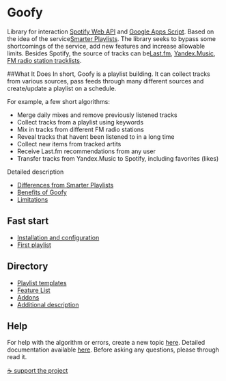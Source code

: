 # Goofy
Library for interaction [Spotify Web API](https://developer.spotify.com/documentation/web-api/) and [Google Apps Script](https://developers.google.com/apps-script). Based on the idea of the service[Smarter Playlists](http://smarterplaylists.playlistmachinery.com/about.html). The library seeks to bypass some shortcomings of the service, add new features and increase allowable limits. Besides Spotify, the source of tracks can be[Last.fm](https://chimildic.github.io/goofy/#/func?id=lastfm), [Yandex.Music](https://chimildic.github.io/goofy/#/func?id=yandex), [FM radio station tracklists](https://github.com/Chimildic/goofy/discussions/35).

##What It Does
In short, Goofy is a playlist building. It can collect tracks from various sources, pass feeds through many different sources and create/update a playlist on a schedule.

For example, a few short algorithms:
- Merge daily mixes and remove previously listened tracks
- Collect tracks from a playlist using keywords
- Mix in tracks from different FM radio stations
- Reveal tracks that havent been listened to in a long time
- Collect new items from tracked artits
- Receive Last.fm recommendations from any user
- Transfer tracks from Yandex.Music to Spotify, including favorites (likes)

Detailed description
- [Differences from Smarter Playlists](https://chimildic.github.io/goofy/#/desc?id=Отличия-от-smarter-playlists)
- [Benefits of Goofy](https://chimildic.github.io/goofy/#/desc?id=Преимущества-goofy)
- [Limitations](https://chimildic.github.io/goofy/#/desc?id=Ограничения)

## Fast start
- [Installation and configuration](https://chimildic.github.io/goofy/#/install)
- [First playlist](https://chimildic.github.io/goofy/#/first-playlist)

## Directory
- [Playlist templates](https://chimildic.github.io/goofy/#/template)
- [Feature List](https://chimildic.github.io/goofy/#/func)
- [Addons](https://github.com/Chimildic/goofy/tree/main/addons)
- [Additional description](https://chimildic.github.io/goofy/#/guide)

## Help
For help with the algorithm or errors, create a new topic [here](https://github.com/Chimildic/goofy/discussions).
Detailed documentation available [here](https://chimildic.github.io/goofy/). Before asking any questions, please through read it.

[☕ support the project](https://yoomoney.ru/to/410014208620686)
